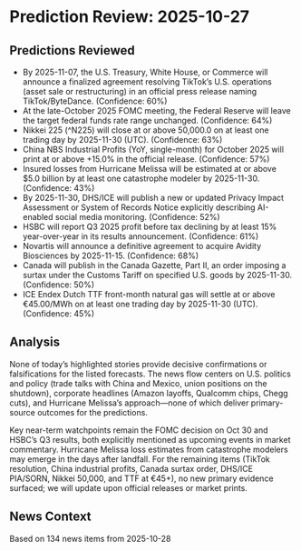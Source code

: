 # Prediction Review: 2025-10-27

## Predictions Reviewed

- By 2025-11-07, the U.S. Treasury, White House, or Commerce will announce a finalized agreement resolving TikTok’s U.S. operations (asset sale or restructuring) in an official press release naming TikTok/ByteDance. (Confidence: 60%)
- At the late-October 2025 FOMC meeting, the Federal Reserve will leave the target federal funds rate range unchanged. (Confidence: 64%)
- Nikkei 225 (^N225) will close at or above 50,000.0 on at least one trading day by 2025-11-30 (UTC). (Confidence: 63%)
- China NBS Industrial Profits (YoY, single-month) for October 2025 will print at or above +15.0% in the official release. (Confidence: 57%)
- Insured losses from Hurricane Melissa will be estimated at or above $5.0 billion by at least one catastrophe modeler by 2025-11-30. (Confidence: 43%)
- By 2025-11-30, DHS/ICE will publish a new or updated Privacy Impact Assessment or System of Records Notice explicitly describing AI-enabled social media monitoring. (Confidence: 52%)
- HSBC will report Q3 2025 profit before tax declining by at least 15% year-over-year in its results announcement. (Confidence: 61%)
- Novartis will announce a definitive agreement to acquire Avidity Biosciences by 2025-11-15. (Confidence: 68%)
- Canada will publish in the Canada Gazette, Part II, an order imposing a surtax under the Customs Tariff on specified U.S. goods by 2025-11-30. (Confidence: 50%)
- ICE Endex Dutch TTF front-month natural gas will settle at or above €45.00/MWh on at least one trading day by 2025-11-30 (UTC). (Confidence: 45%)

## Analysis

None of today’s highlighted stories provide decisive confirmations or falsifications for the listed forecasts. The news flow centers on U.S. politics and policy (trade talks with China and Mexico, union positions on the shutdown), corporate headlines (Amazon layoffs, Qualcomm chips, Chegg cuts), and Hurricane Melissa’s approach—none of which deliver primary-source outcomes for the predictions.

Key near-term watchpoints remain the FOMC decision on Oct 30 and HSBC’s Q3 results, both explicitly mentioned as upcoming events in market commentary. Hurricane Melissa loss estimates from catastrophe modelers may emerge in the days after landfall. For the remaining items (TikTok resolution, China industrial profits, Canada surtax order, DHS/ICE PIA/SORN, Nikkei 50,000, and TTF at €45+), no new primary evidence surfaced; we will update upon official releases or market prints.

## News Context

Based on 134 news items from 2025-10-28
